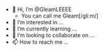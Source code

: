 - 👋 Hi, I’m @GleamLEEEE
  - You can call me Gleam[/ɡliːm/]
- 👀 I’m interested in ...
- 🌱 I’m currently learning ...
- 💞️ I’m looking to collaborate on ...
- 📫 How to reach me ...

<!---
GleamLEEEE/GleamLEEEE is a ✨ special ✨ repository because its `README.md` (this file) appears on your GitHub profile.
You can click the Preview link to take a look at your changes.
--->
